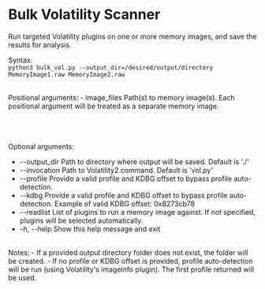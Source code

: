 Bulk Volatility Scanner
=======================

Run targeted Volatility plugins on one or more memory images, and save the results for analysis.

Syntax:<br>
`python3 bulk_vol.py --output_dir=/desired/output/directory MemoryImage1.raw MemoryImage2.raw`

<br>
Positional arguments:
-  image_files     Path(s) to memory image(s). Each positional argument will be treated as a separate memory image.

<br><br><br>
Optional arguments:
-  --output_dir    Path to directory where output will be saved. Default is './'
-  --invocation    Path to Volatility2 command. Default is 'vol.py'
-  --profile       Provide a valid profile and KDBG offset to bypass profile auto-detection.
-  --kdbg          Provide a valid profile and KDBG offset to bypass profile auto-detection. Example of valid KDBG offset: 0x8273cb78 
-  --readlist      List of plugins to run a memory image against. If not specified, plugins will be selected automatically.
-  -h, --help      Show this help message and exit

<br>
Notes:
- If a provided output directory folder does not exist, the folder will be created.
- If no profile or KDBG offset is provided, profile auto-detection will be run (using Volatility's imageinfo plugin). The first profile returned will be used.
